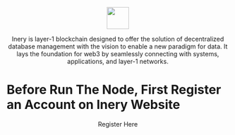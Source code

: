 <p align="center">
    <img height="50" height="auto" src="https://user-images.githubusercontent.com/38981255/184088981-3f7376ae-7039-4915-98f5-16c3637ccea3.PNG"">
</p>

<p align="center">Inery is layer-1 blockchain designed to offer the solution of decentralized database management with the vision to enable a new paradigm for data. It lays the foundation for web3 by seamlessly connecting with systems, applications, and layer-1 networks.</p>

# Before Run The Node, First Register an Account on Inery Website

<p align="center">
    <a src="https://testnet.inery.io/">Register Here</a>
</p>
